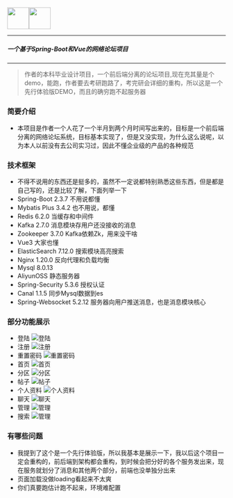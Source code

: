#####


<div style="display: flex;align-items: center">
    <img src="https://loneybear.oss-cn-shanghai.aliyuncs.com/LoneybearForum/github/images/run.gif" width="50px" height="50px" align="center">
   <img src="https://loneybear.oss-cn-shanghai.aliyuncs.com/LoneybearForum/github/images/logo_Link.png" height="50px"> 
</div>



***
#####   一个基于Spring-Boot和Vue的网络论坛项目
***
> 作者的本科毕业设计项目，一个前后端分离的论坛项目,现在充其量是个demo，能跑，作者要去考研跑路了，考完研会详细的重构，所以这是一个先行体验版DEMO，而且的确穷跑不起服务器

### 简要介绍
- 本项目是作者一个人花了一个半月到两个月时间写出来的，目标是一个前后端分离的网络论坛系统，目标基本实现了，但是又没实现，为什么这么说呢，以为本人以前没有去公司实习过，因此不懂企业级的产品的各种规范

### 技术框架
- 不得不说用的东西还是挺多的，虽然不一定说都特别熟悉这些东西，但是都是自己写的，还是比较了解，下面列举一下
- Spring-Boot 2.3.7  不用说都懂
- Mybatis Plus 3.4.2 也不用说，都懂
- Redis 6.2.0 当缓存和中间件
- Kafka 2.7.0 消息模块存用户还没接收的消息
- Zookeeper 3.7.0 Kafka依赖Zk，用来没干啥
- Vue3 大家也懂
- ElasticSearch 7.12.0 搜索模块高亮搜索
- Nginx 1.20.0 反向代理和负载均衡
- Mysql 8.0.13
- AliyunOSS 静态服务器
- Spring-Security 5.3.6 授权认证
- Canal 1.1.5 同步Mysql数据到es
- Spring-Websocket 5.2.12 服务器向用户推送消息，也是消息模块核心

### 部分功能展示
- 登陆
  ![登陆](https://loneybear.oss-cn-shanghai.aliyuncs.com/LoneybearForum/github/images/login.png)
- 注册
  ![注册](https://loneybear.oss-cn-shanghai.aliyuncs.com/LoneybearForum/github/images/signup.png)
- 重置密码
  ![重置密码](https://loneybear.oss-cn-shanghai.aliyuncs.com/LoneybearForum/github/images/reset.png)
- 首页
  ![首页](https://loneybear.oss-cn-shanghai.aliyuncs.com/LoneybearForum/github/images/main.png)
- 分区
  ![分区](https://loneybear.oss-cn-shanghai.aliyuncs.com/LoneybearForum/github/images/zone.png)
- 帖子
  ![帖子](https://loneybear.oss-cn-shanghai.aliyuncs.com/LoneybearForum/github/images/post.png)
- 个人资料
  ![个人资料](https://loneybear.oss-cn-shanghai.aliyuncs.com/LoneybearForum/github/images/userdata.png)
- 聊天
  ![聊天](https://loneybear.oss-cn-shanghai.aliyuncs.com/LoneybearForum/github/images/message.png)
- 管理
  ![管理](https://loneybear.oss-cn-shanghai.aliyuncs.com/LoneybearForum/github/images/manage.png)
- 搜索
  ![管理](https://loneybear.oss-cn-shanghai.aliyuncs.com/LoneybearForum/github/images/search.png)


### 有哪些问题
- 我提到了这个是一个先行体验版，所以我基本是展示一下，我以后这个项目一定会重构的，前后端到架构都会重构，到时候会把分好的各个服务发出来，现在服务就划分了消息和其他两个部分，前端也没单独分出来
- 页面加载没做loading看起来不太爽
- 你们真要跑估计跑不起来，环境难配置


